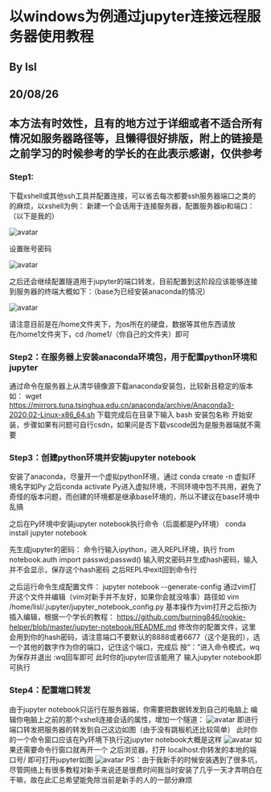 # 以windows为例通过jupyter连接远程服务器使用教程

## By lsl
## 20/08/26
## 本方法有时效性，且有的地方过于详细或者不适合所有情况如服务器路径等，且懒得很好排版，附上的链接是之前学习的时候参考的学长的在此表示感谢，仅供参考

### Step1:
下载xshell或其他ssh工具并配置连接，可以省去每次都要ssh服务器端口之类的的麻烦，以xshell为例：
新建一个会话用于连接服务器，配置服务器ip和端口：（以下是我的）

![avatar](https://github.com/fgtmiao/jupyter-helper/xshell1.png)

设置账号密码

![avatar](https://github.com/fgtmiao/jupyter-helper/xshell2.png)

之后还会继续配置隧道用于jupyter的端口转发，目前配置到这阶段应该能够连接到服务器的终端大概如下：（base为已经安装anaconda的情况）

![avatar](https://github.com/fgtmiao/jupyter-helper/Command1.jpg)

请注意目前是在/home文件夹下，为os所在的硬盘，数据等其他东西请放在/home1文件夹下，cd /home1/（你自己的文件夹）即可

### Step2：在服务器上安装anaconda环境包，用于配置python环境和jupyter
通过命令在服务器上从清华镜像源下载anaconda安装包，比较新且稳定的版本如：
wget https://mirrors.tuna.tsinghua.edu.cn/anaconda/archive/Anaconda3-2020.02-Linux-x86_64.sh
下载完成后在目录下输入
bash 安装包名称
开始安装，步骤如果有问题可自行csdn，如果问是否下载vscode因为是服务器端就不需要

### Step3：创建python环境并安装jupyter notebook
安装了anaconda，尽量开一个虚拟python环境，通过
conda create -n 虚拟环境名字如Py
之后conda activate Py进入虚拟环境，不同环境中包不共用，避免了奇怪的版本问题，而创建的环境都是继承base环境的，所以不建议在base环境中乱搞

之后在Py环境中安装jupyter notebook执行命令（后面都是Py环境）
conda install jupyter notebook

先生成jupyter的密码：
命令行输入ipython，进入REPL环境，执行
from notebook.auth import passwd;passwd()
输入明文密码并生成hash密码，输入并不会显示，保存这个hash密码
之后REPL中exit回到命令行

之后运行命令生成配置文件：
jupyter notebook --generate-config
通过vim打开这个文件并编辑（vim对新手并不友好，如果你会就没啥事）路径如
vim /home/lisl/.jupyter/jupyter_notebook_config.py
基本操作为vim打开之后按i为插入编辑，根据一个学长的教程：
https://github.com/burning846/rookie-helper/blob/master/jupyter-notebook/README.md
修改你的配置文件，这里会用到你的hash密码，请注意端口不要默认的8888或者6677（这个是我的），选一个其他的数字作为你的端口，记住这个端口，完成后
按“：”进入命令模式，wq为保存并退出 :wq回车即可
此时你的jupyter应该能用了
输入jupyter notebook即可执行


### Step4：配置端口转发
由于jupyter notebook只运行在服务器端，你需要把数据转发到自己的电脑上
编辑你电脑上之前的那个xshell连接会话的属性，增加一个隧道：
![avatar](https://github.com/fgtmiao/jupyter-helper/xshell3.png)
即进行端口转发把服务器的转发到自己这边如图（由于没有跳板机还比较简单）
此时你的一个命令窗口应该在Py环境下执行这jupyter notebook大概是这样
![avatar](https://github.com/fgtmiao/jupyter-helper/Command2.jpg)
如果还需要命令行窗口就再开一个
之后浏览器，打开 localhost:你转发的本地的端口号/ 即可打开jupyter如图
![avatar](https://github.com/fgtmiao/jupyter-helper/Browser.jpg)
PS：由于我新手的时候安装遇到了很多坑，尽管网络上有很多教程对新手来说还是很费时间我当时安装了几乎一天才弄明白在干嘛，故在此汇总希望能免除当前是新手的人的一部分麻烦
